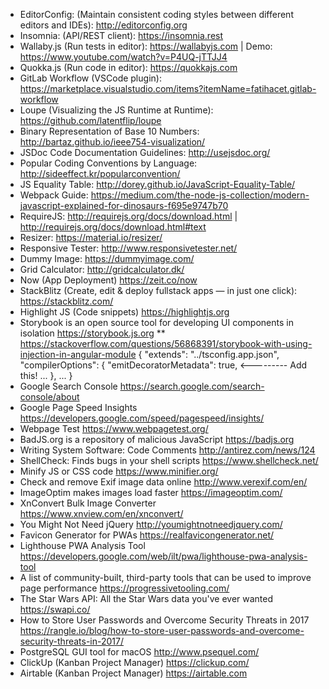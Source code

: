 * EditorConfig: (Maintain consistent coding styles between different editors and IDEs): <http://editorconfig.org>
* Insomnia: (API/REST client): <https://insomnia.rest>
* Wallaby.js (Run tests in editor): <https://wallabyjs.com> | Demo: <https://www.youtube.com/watch?v=P4UQ-jTTJJ4>
* Quokka.js (Run code in editor): <https://quokkajs.com>
* GitLab Workflow (VSCode plugin): <https://marketplace.visualstudio.com/items?itemName=fatihacet.gitlab-workflow>
* Loupe (Visualizing the JS Runtime at Runtime): <https://github.com/latentflip/loupe>
* Binary Representation of Base 10 Numbers: <http://bartaz.github.io/ieee754-visualization/>
* JSDoc Code Documentation Guidelines: <http://usejsdoc.org/>
* Popular Coding Conventions by Language: <http://sideeffect.kr/popularconvention/>
* JS Equality Table: <http://dorey.github.io/JavaScript-Equality-Table/>
* Webpack Guide: <https://medium.com/the-node-js-collection/modern-javascript-explained-for-dinosaurs-f695e9747b70>
* RequireJS: <http://requirejs.org/docs/download.html> | <http://requirejs.org/docs/download.html#text>
* Resizer: <https://material.io/resizer/>
* Responsive Tester: <http://www.responsivetester.net/>
* Dummy Image: <https://dummyimage.com/>
* Grid Calculator: <http://gridcalculator.dk/>
* Now (App Deployment) <https://zeit.co/now>
* StackBlitz (Create, edit & deploy fullstack apps — in just one click): <https://stackblitz.com/>
* Highlight JS (Code snippets) <https://highlightjs.org>
* Storybook is an open source tool for developing UI components in isolation <https://storybook.js.org>
** <https://stackoverflow.com/questions/56868391/storybook-with-using-injection-in-angular-module>
{
  "extends": "../tsconfig.app.json",
  "compilerOptions": {
    "emitDecoratorMetadata": true,   <--------- Add this!
    ...
  },
  ...
}
* Google Search Console <https://search.google.com/search-console/about>
* Google Page Speed Insights <https://developers.google.com/speed/pagespeed/insights/>
* Webpage Test <https://www.webpagetest.org/>
* BadJS.org is a repository of malicious JavaScript <https://badjs.org>
* Writing System Software: Code Comments <http://antirez.com/news/124>
* ShellCheck: Finds bugs in your shell scripts <https://www.shellcheck.net/>
* Minify JS or CSS code <https://www.minifier.org/>
* Check and remove Exif image data online <http://www.verexif.com/en/>
* ImageOptim makes images load faster <https://imageoptim.com/>
* XnConvert Bulk Image Converter <https://www.xnview.com/en/xnconvert/>
* You Might Not Need jQuery <http://youmightnotneedjquery.com/>
* Favicon Generator for PWAs <https://realfavicongenerator.net/>
* Lighthouse PWA Analysis Tool <https://developers.google.com/web/ilt/pwa/lighthouse-pwa-analysis-tool>
* A list of community-built, third-party tools that can be used to improve page performance <https://progressivetooling.com/>
* The Star Wars API: All the Star Wars data you've ever wanted <https://swapi.co/>
* How to Store User Passwords and Overcome Security Threats in 2017 <https://rangle.io/blog/how-to-store-user-passwords-and-overcome-security-threats-in-2017/>
* PostgreSQL GUI tool for macOS <http://www.psequel.com/>
* ClickUp (Kanban Project Manager) <https://clickup.com/>
* Airtable (Kanban Project Manager) <https://airtable.com>
